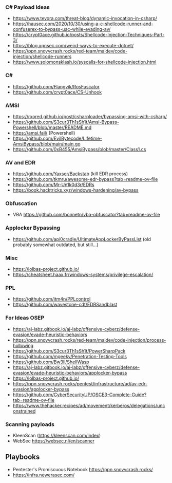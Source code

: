 

### C# Payload Ideas
- https://www.tevora.com/threat-blog/dynamic-invocation-in-csharp/
- https://hausec.com/2020/10/30/using-a-c-shellcode-runner-and-confuserex-to-bypass-uac-while-evading-av/
- https://crypt0ace.github.io/posts/Shellcode-Injection-Techniques-Part-3/
- https://blog.xpnsec.com/weird-ways-to-execute-dotnet/
- https://ppn.snovvcrash.rocks/red-team/maldev/code-injection/shellcode-runners
- https://www.solomonsklash.io/syscalls-for-shellcode-injection.html

### C\#

- https://github.com/Flangvik/RosFuscator
- https://github.com/crypt0ace/CS-Unhook

### AMSI

- https://rxored.github.io/post/csharploader/bypassing-amsi-with-csharp/
- https://github.com/S3cur3Th1sSh1t/Amsi-Bypass-Powershell/blob/master/README.md
- https://amsi.fail/ (Powershell)
- https://github.com/EvilBytecode/Lifetime-AmsiBypass/blob/main/main.go
- https://github.com/0xB455/AmsiBypass/blob/master/Class1.cs

### AV and EDR

- https://github.com/Yaxser/Backstab (kill EDR process)
- https://github.com/tkmru/awesome-edr-bypass?tab=readme-ov-file
- https://github.com/Mr-Un1k0d3r/EDRs
- https://book.hacktricks.xyz/windows-hardening/av-bypass
### Obfuscation

- VBA https://github.com/bonnetn/vba-obfuscator?tab=readme-ov-file

### Applocker Bypassing

- https://github.com/api0cradle/UltimateAppLockerByPassList (old probably somewhat outdated, but still...)

### Misc

- https://lolbas-project.github.io/
- https://cheatsheet.haax.fr/windows-systems/privilege-escalation/

### PPL

- https://github.com/itm4n/PPLcontrol
- https://github.com/wavestone-cdt/EDRSandblast

### For Ideas OSEP

- https://aj-labz.gitbook.io/aj-labz/offensive-cyberz/defense-evasion/evade-heuristic-behaviors
- https://ppn.snovvcrash.rocks/red-team/maldev/code-injection/process-hollowing
- https://github.com/S3cur3Th1sSh1t/PowerSharpPack
- https://github.com/mgeeky/Penetration-Testing-Tools
- https://github.com/Bw3ll/ShellWasp
- https://aj-labz.gitbook.io/aj-labz/offensive-cyberz/defense-evasion/evade-heuristic-behaviors/applocker-bypass
- https://lolbas-project.github.io/
- https://ppn.snovvcrash.rocks/pentest/infrastructure/ad/av-edr-evasion/applocker-bypass
- https://github.com/CyberSecurityUP/OSCE3-Complete-Guide?tab=readme-ov-file
- https://www.thehacker.recipes/ad/movement/kerberos/delegations/unconstrained
### Scanning payloads

- KleenScan (https://kleenscan.com/index)
- WebSec https://websec.nl/en/scanner

## Playbooks

- Pentester's Promiscuous Notebook https://ppn.snovvcrash.rocks/
- https://infra.newerasec.com/